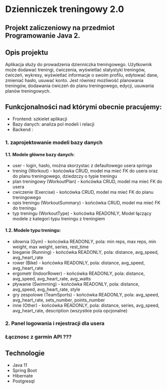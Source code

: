 # Dzienniczek treningowy 2.0

## Projekt zaliczeniowy na przedmiot Programowanie Java 2.

## Opis projektu
Aplikacja służy do prowadzenia dzienniczka treningowego. Użytkownik może dodawać treningi, ćwiczenia, wyświetlać statystyki treningów, ćwiczeń, wykresy, wyświetlać informacje o swoim profilu, edytować dane, zmieniać hasło, usuwać konto.
Jest równiez mozliwość planowania treningów, dodawania ćwiczeń do planu treningowego, edycji, usuwania planów treningowych.

## Funkcjonalności nad którymi obecnie pracujemy:
* Frontend: szkielet aplikacji
* Bazy danych: analiza pol modeli i relacji
* Backend :
###  1. zaprojektowanie modeli bazy danych

#### 1.1. Modele główne bazy danych:
 - user - login, hasło, można skorzystac z defaultowego usera springa
 - trening (Workout) - końcówka CRUD, model ma mieć FK do usera oraz do planu treningowego, dziedzczy o typie treningu
 - plan treningowy (WorkoutPlan) - końcówka CRUD, model ma mieć FK do usera
 - cwiczenie (Exercise) - końcówka CRUD, model ma mieć FK do planu treningowego
 - opis treningu (WorkoutSummary) - końcówka CRUD, model ma mieć FK do treningu
 - typ treningu (WorkoutType) - końcówka READONLY, Model łączący modele z kategori typu treningu z treningiem
 #### 1.2. Modele typu treningu:
 - siłownia (Gym) - końcówka READONLY, pola: min reps, max reps, min weight, max weight, series, rest_time
 - bieganie (Running) - końcówka READONLY, pola: distance, avg_speed, avg_heart_rate
 - rower (Bike) - końcówka READONLY, pola: distance, avg_speed, avg_heart_rate
 - ergometr (IndoorRower) - końcówka READONLY, pola: distance, avg_speed, avg_heart_rate, avg_watts
 - pływanie (Swimming) - końcówka READONLY, pola: distance, avg_speed, avg_heart_rate, style
 - gry zespolowe (TeamSports) - końcówka READONLY, pola: avg_speed, avg_heart_rate, sets_number, points_number
 - inne (Other) - końcówka READONLY, pola: distance, series, avg_speed, avg_heart_rate, description (wszystkie pola opcjonalne)
### 2. Panel logowania i rejestracji dla usera
### Łącznosc z garmin API ???


## Technologie
* Java 11
* Spring Boot
* Hibernate
* Postgresql